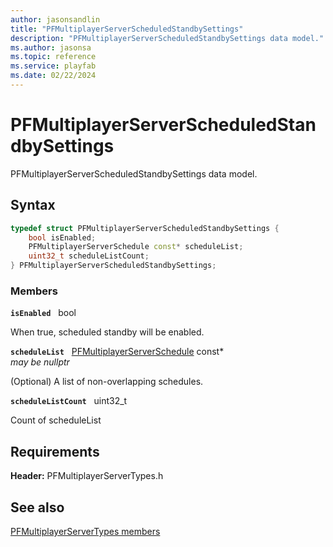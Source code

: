 ```yaml
---
author: jasonsandlin
title: "PFMultiplayerServerScheduledStandbySettings"
description: "PFMultiplayerServerScheduledStandbySettings data model."
ms.author: jasonsa
ms.topic: reference
ms.service: playfab
ms.date: 02/22/2024
---
```


# PFMultiplayerServerScheduledStandbySettings  

PFMultiplayerServerScheduledStandbySettings data model.  

## Syntax  
  
```cpp
typedef struct PFMultiplayerServerScheduledStandbySettings {  
    bool isEnabled;  
    PFMultiplayerServerSchedule const* scheduleList;  
    uint32_t scheduleListCount;  
} PFMultiplayerServerScheduledStandbySettings;  
```
  
### Members  
  
**`isEnabled`** &nbsp; bool  
  
When true, scheduled standby will be enabled.
  
**`scheduleList`** &nbsp; [PFMultiplayerServerSchedule](pfmultiplayerserverschedule.md) const*  
*may be nullptr*  
  
(Optional) A list of non-overlapping schedules.
  
**`scheduleListCount`** &nbsp; uint32_t  
  
Count of scheduleList
  
  
## Requirements  
  
**Header:** PFMultiplayerServerTypes.h
  
## See also  
[PFMultiplayerServerTypes members](../pfmultiplayerservertypes_members.md)  

  
  
